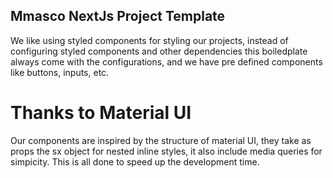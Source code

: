 ## Mmasco NextJs Project Template

We like using styled components for styling our projects, instead of configuring styled components and other dependencies this boiledplate always come with the configurations, and we have pre defined components like buttons, inputs, etc.

# Thanks to Material UI
Our components are inspired by the structure of material UI, they take as props the sx object for nested inline styles, it also include media queries for simpicity.
This is all done to speed up the development time.
